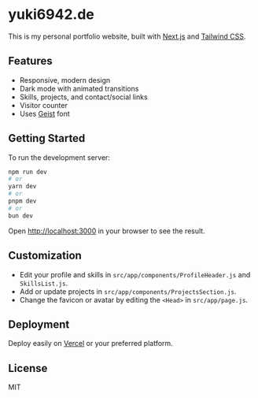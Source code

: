 # yuki6942.de

This is my personal portfolio website, built with [Next.js](https://nextjs.org) and [Tailwind CSS](https://tailwindcss.com).

## Features

- Responsive, modern design
- Dark mode with animated transitions
- Skills, projects, and contact/social links
- Visitor counter
- Uses [Geist](https://vercel.com/font) font

## Getting Started

To run the development server:

```bash
npm run dev
# or
yarn dev
# or
pnpm dev
# or
bun dev
```

Open [http://localhost:3000](http://localhost:3000) in your browser to see the result.

## Customization

- Edit your profile and skills in `src/app/components/ProfileHeader.js` and `SkillsList.js`.
- Add or update projects in `src/app/components/ProjectsSection.js`.
- Change the favicon or avatar by editing the `<Head>` in `src/app/page.js`.

## Deployment

Deploy easily on [Vercel](https://vercel.com/) or your preferred platform.

## License

MIT

